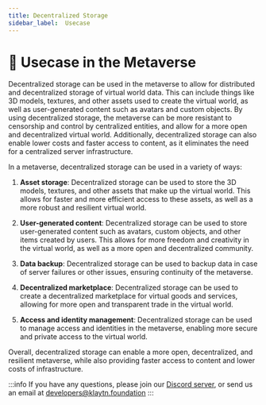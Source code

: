 ```yaml
---
title: Decentralized Storage
sidebar_label:  Usecase
---
```


# 🎯 Usecase in the Metaverse <a id="dStorage Usecase in the Metaverse"></a>

Decentralized storage can be used in the metaverse to allow for distributed and decentralized storage of virtual world data. This can include things like 3D models, textures, and other assets used to create the virtual world, as well as user-generated content such as avatars and custom objects. By using decentralized storage, the metaverse can be more resistant to censorship and control by centralized entities, and allow for a more open and decentralized virtual world. Additionally, decentralized storage can also enable lower costs and faster access to content, as it eliminates the need for a centralized server infrastructure.

In a metaverse, decentralized storage can be used in a variety of ways:

1. **Asset storage**: Decentralized storage can be used to store the 3D models, textures, and other assets that make up the virtual world. This allows for faster and more efficient access to these assets, as well as a more robust and resilient virtual world.

2. **User-generated content**: Decentralized storage can be used to store user-generated content such as avatars, custom objects, and other items created by users. This allows for more freedom and creativity in the virtual world, as well as a more open and decentralized community.
3. **Data backup**: Decentralized storage can be used to backup data in case of server failures or other issues, ensuring continuity of the metaverse.
4. **Decentralized marketplace**: Decentralized storage can be used to create a decentralized marketplace for virtual goods and services, allowing for more open and transparent trade in the virtual world.
5. **Access and identity management**: Decentralized storage can be used to manage access and identities in the metaverse, enabling more secure and private access to the virtual world.

Overall, decentralized storage can enable a more open, decentralized, and resilient metaverse, while also providing faster access to content and lower costs of infrastructure.



:::info
If you have any questions, please join our [Discord server](https://discord.io/KlaytnOfficial), or send us an email at developers@klaytn.foundation
:::